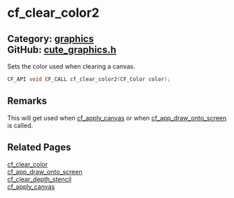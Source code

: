 [](../header.md ':include')

# cf_clear_color2

Category: [graphics](/api_reference?id=graphics)  
GitHub: [cute_graphics.h](https://github.com/RandyGaul/cute_framework/blob/master/include/cute_graphics.h)  
---

Sets the color used when clearing a canvas.

```cpp
CF_API void CF_CALL cf_clear_color2(CF_Color color);
```

## Remarks

This will get used when [cf_apply_canvas](/graphics/cf_apply_canvas.md) or when [cf_app_draw_onto_screen](/app/cf_app_draw_onto_screen.md) is called.

## Related Pages

[cf_clear_color](/graphics/cf_clear_color.md)  
[cf_app_draw_onto_screen](/app/cf_app_draw_onto_screen.md)  
[cf_clear_depth_stencil](/graphics/cf_clear_depth_stencil.md)  
[cf_apply_canvas](/graphics/cf_apply_canvas.md)  
